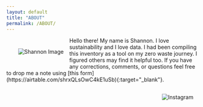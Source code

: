 ```yaml
---
layout: default
title: "ABOUT"
permalink: /ABOUT/
---
```

<p style="padding: 15px; float:left">
    <img src="/ZeroWastePDX/assets/DSC_0542-min.png" alt="Shannon Image" style="max-width: 400px;">
</p>
Hello there! My name is Shannon. 
I love sustainability and I love data. 
I had been compiling this inventory as a tool on my zero waste journey. I figured others may find it helpful too. 
If you have any corrections, comments, or questions feel free to drop me a note using [this form](https://airtable.com/shrxQLsOwC4kE1uSb){:target="_blank"}. 

<p style="padding: 15px; float:right">
    <img src="/ZeroWastePDX/assets/instagram-button-png-image-free-download-searchpngcom-instagram-button-png-715_715.jpg" alt="Instagram" style="max-width: 200px;">
</p>
